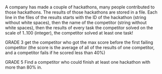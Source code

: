 A company has made a couple of hackathons, many people contributed to those hackathons. The results of those hackathons are stored in a file. Each line in the files of the results starts with the ID of the hackathon (string without white spaces), then the name of the competitor (string without white spaces), then the results of every task the competitor solved on the scale of 1..100 (integer), the competitor solved at least one task!

GRADE 3
	get the competitor who got the max score before the first failing competitor (the score is the average
	of all of the results of one competitor, and a competitor fails if he scored less than 40%)

GRADE 5
	Find a competitor who could finish at least one hackathon with more than 80% in.
